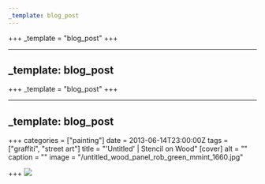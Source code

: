 ```yaml
---
_template: blog_post
---
```












+++
_template = "blog_post"
+++

---
_template: blog_post
---



+++
_template = "blog_post"
+++

---
_template: blog_post
---

+++
categories = ["painting"]
date = 2013-06-14T23:00:00Z
tags = ["graffiti", "street art"]
title = "'Untitled' | Stencil on Wood"
[cover]
alt = ""
caption = ""
image = "/untitled_wood_panel_rob_green_mmint_1660.jpg"

+++
![](/untitled_wood_panel_detail_rob_green_mmint.jpg)
